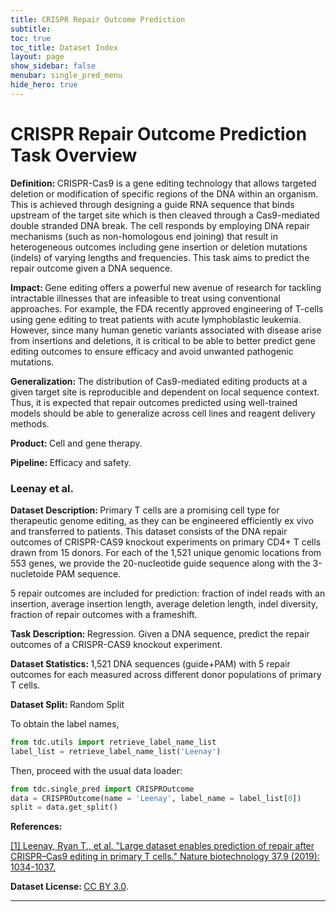 ```yaml
---
title: CRISPR Repair Outcome Prediction
subtitle: 
toc: true
toc_title: Dataset Index
layout: page
show_sidebar: false
menubar: single_pred_menu
hide_hero: true
---
```


# CRISPR Repair Outcome Prediction Task Overview


<div class="box">
	

<p class='is-size-6'>  <strong> Definition: </strong> 
CRISPR-Cas9 is a gene editing technology that allows targeted deletion or modification of specific regions of the DNA within an organism. This is achieved through designing a guide RNA sequence that binds upstream of the target site which is then cleaved through a Cas9-mediated double stranded DNA break. The cell responds by employing DNA repair mechanisms (such as non-homologous end joining) that result in heterogeneous outcomes including gene insertion or deletion mutations (indels) of varying lengths and frequencies. This task aims to predict the repair outcome given a DNA sequence.
</p>

<p class="is-size-6"> <strong> Impact: </strong>  
Gene editing offers a powerful new avenue of research for tackling intractable illnesses that are infeasible to treat using conventional approaches. For example, the FDA recently approved engineering of T-cells using gene editing to treat patients with acute lymphoblastic leukemia. However, since many human genetic variants associated with disease arise from insertions and deletions, it is critical to be able to better predict gene editing outcomes to ensure efficacy and avoid unwanted pathogenic mutations.
</p>

<p class="is-size-6"> <strong> Generalization: </strong> 
The distribution of Cas9-mediated editing products at a given target site is reproducible and dependent on local sequence context. Thus, it is expected that repair outcomes predicted using well-trained models should be able to generalize across cell lines and reagent delivery methods.
</p>

<p class="is-size-6"> <strong> Product: </strong> Cell and gene therapy.</p>

<p class="is-size-6"> <strong> Pipeline: </strong> Efficacy and safety. </p>

</div>

### Leenay et al.

<p class='is-size-6'>  <strong> Dataset Description: </strong> Primary T cells are a promising cell type for therapeutic genome editing, as they can be engineered efficiently ex vivo and transferred to patients. This dataset consists of the DNA repair outcomes of CRISPR-CAS9 knockout experiments on primary CD4+ T cells drawn from 15 donors. For each of the 1,521 unique genomic locations from 553 genes, we provide the 20-nucleotide guide sequence along with the 3-nucletoide PAM sequence. </p>

<p class="is-size-6"> 5 repair outcomes are included for prediction: fraction of indel reads with an insertion, average insertion length, average deletion length, indel diversity, fraction of repair outcomes with a frameshift. </p>

<p class='is-size-6'>  <strong> Task Description: </strong>Regression. Given a DNA sequence, predict the repair outcomes of a CRISPR-CAS9 knockout experiment. </p>

<p class='is-size-6'>  <strong> Dataset Statistics: </strong> 1,521 DNA sequences (guide+PAM) with 5 repair outcomes for each measured across different donor populations of primary T cells. </p>

<p class='is-size-6'>  <strong> Dataset Split: </strong> <span class="tag is-info is-light">Random Split</span> </p>

To obtain the label names, 

```python
from tdc.utils import retrieve_label_name_list
label_list = retrieve_label_name_list('Leenay')
```

Then, proceed with the usual data loader:

``` python
from tdc.single_pred import CRISPROutcome
data = CRISPROutcome(name = 'Leenay', label_name = label_list[0])
split = data.get_split()
```

<p class='is-size-6'>  <strong> References: </strong>  </p>

<a href="https://idp.nature.com/authorize/casa?redirect_uri=https://www.nature.com/articles/s41587-019-0203-2&casa_token=nIKOlfHR0fkAAAAA:LspabShsQSiLsP0z4vu0xYJWwIOWLbWfKBTwIwNgEFNuSan3vxMKI133KNyMTB6onOYHAS7Ql27lkl4_Og">[1] Leenay, Ryan T., et al. "Large dataset enables prediction of repair after CRISPR–Cas9 editing in primary T cells." Nature biotechnology 37.9 (2019): 1034-1037.</a> 

<p class='is-size-6'> <strong> Dataset License: </strong><a href="https://creativecommons.org/licenses/by/3.0/">CC BY 3.0</a>.</p>

<hr />